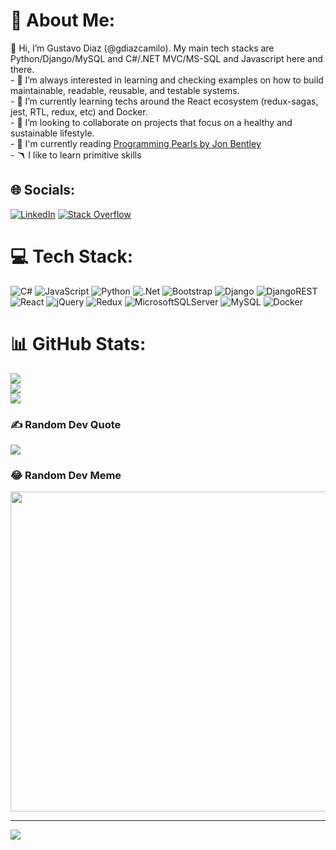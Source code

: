 # 💫 About Me:
👋 Hi, I’m Gustavo Diaz (@gdiazcamilo). My main tech stacks are Python/Django/MySQL and C#/.NET MVC/MS-SQL and Javascript here and there.<br>- 👀 I’m always interested in learning and checking examples on how to build maintainable, readable, reusable, and testable systems.<br>- 🌱 I’m currently learning techs around the React ecosystem (redux-sagas, jest, RTL, redux, etc) and Docker.<br>- 💞️ I’m looking to collaborate on projects that focus on a healthy and sustainable lifestyle.<br>- 📖 I'm currently reading [Programming Pearls by Jon Bentley](https://www.amazon.com/Programming-Pearls-2nd-Jon-Bentley/dp/0201657880)<br>- 🪃 I like to learn primitive skills


## 🌐 Socials:
[![LinkedIn](https://img.shields.io/badge/LinkedIn-%230077B5.svg?logo=linkedin&logoColor=white)](https://linkedin.com/in/gustavo-diaz-camilo) [![Stack Overflow](https://img.shields.io/badge/-Stackoverflow-FE7A16?logo=stack-overflow&logoColor=white)](https://stackoverflow.com/users/985573) 

# 💻 Tech Stack:
![C#](https://img.shields.io/badge/c%23-%23239120.svg?style=for-the-badge&logo=c-sharp&logoColor=white) ![JavaScript](https://img.shields.io/badge/javascript-%23323330.svg?style=for-the-badge&logo=javascript&logoColor=%23F7DF1E) ![Python](https://img.shields.io/badge/python-3670A0?style=for-the-badge&logo=python&logoColor=ffdd54) ![.Net](https://img.shields.io/badge/.NET-5C2D91?style=for-the-badge&logo=.net&logoColor=white) ![Bootstrap](https://img.shields.io/badge/bootstrap-%23563D7C.svg?style=for-the-badge&logo=bootstrap&logoColor=white) ![Django](https://img.shields.io/badge/django-%23092E20.svg?style=for-the-badge&logo=django&logoColor=white) ![DjangoREST](https://img.shields.io/badge/DJANGO-REST-ff1709?style=for-the-badge&logo=django&logoColor=white&color=ff1709&labelColor=gray) ![React](https://img.shields.io/badge/react-%2320232a.svg?style=for-the-badge&logo=react&logoColor=%2361DAFB) ![jQuery](https://img.shields.io/badge/jquery-%230769AD.svg?style=for-the-badge&logo=jquery&logoColor=white) ![Redux](https://img.shields.io/badge/redux-%23593d88.svg?style=for-the-badge&logo=redux&logoColor=white) ![MicrosoftSQLServer](https://img.shields.io/badge/Microsoft%20SQL%20Sever-CC2927?style=for-the-badge&logo=microsoft%20sql%20server&logoColor=white) ![MySQL](https://img.shields.io/badge/mysql-%2300f.svg?style=for-the-badge&logo=mysql&logoColor=white) ![Docker](https://img.shields.io/badge/docker-%230db7ed.svg?style=for-the-badge&logo=docker&logoColor=white)
# 📊 GitHub Stats:
![](https://github-readme-stats.vercel.app/api?username=gdiazcamilo&theme=dark&hide_border=false&include_all_commits=false&count_private=false)<br/>
![](https://github-readme-streak-stats.herokuapp.com/?user=gdiazcamilo&theme=dark&hide_border=false)<br/>
![](https://github-readme-stats.vercel.app/api/top-langs/?username=gdiazcamilo&theme=dark&hide_border=false&include_all_commits=false&count_private=false&layout=compact)

### ✍️ Random Dev Quote
![](https://quotes-github-readme.vercel.app/api?type=horizontal&theme=radical)

### 😂 Random Dev Meme
<img src="https://random-memer.herokuapp.com/" width="512px"/>

---
[![](https://visitcount.itsvg.in/api?id=gdiazcamilo&icon=0&color=0)](https://visitcount.itsvg.in)

<!-- Proudly created with GPRM ( https://gprm.itsvg.in ) -->
